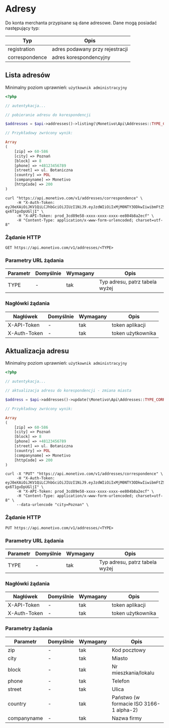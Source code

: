 # Adresy

Do konta merchanta przypisane są dane adresowe. Dane mogą posiadać następujący typ:

Typ | Opis |
--- | --- |
registration | adres podawany przy rejestracji |
correspondence | adres korespondencyjny |


## Lista adresów

<aside class="notice">
Minimalny poziom uprawnień: <code>użytkownik administracyjny</code>
</aside>

```php
<?php

// autentykacja...

// pobieranie adresu do korespondencji

$addresses = $api->addresses()->listing(\Monetivo\Api\Addresses::TYPE_CORRESPONDENCE);

// Przykładowy zwrócony wynik:

Array
(
    [zip] => 60-586
    [city] => Poznań
    [block] => 8
    [phone] => +48123456789
    [street] => ul. Botaniczna
    [country] => POL
    [companyname] => Monetivo
    [httpCode] => 200
)
```

```shell
curl "https://api.monetivo.com/v1/addresses/correspondence" \
     -H "X-Auth-Token: eyJ0eXAiOiJKV1QiLCJhbGciOiJIUzI1NiJ9.eyJzdWIiOiIxMjM0NTY3ODkwIiwibmFtZSI6Im5pY2UgdHJ5IDspIiwiaWF0IjoxNDkxNTQ5ODE0LCJleHAiOjE0OTE1NTM1NzUsImp0aSI6IjhiNmQwYmQyLWE0ZGEtNDVjYi05MTU5LWZmZTc2NmFjMmU5MyJ9.iQj7wi5eLkqX_mGhuTP89xpw2cjM-qx6T1gvDpUGljI" \
     -H "X-API-Token: prod_3cd89e58-xxxx-xxxx-xxxx-ee804b8a2ecf" \
     -H "Content-Type: application/x-www-form-urlencoded; charset=utf-8"
```

### Żądanie HTTP

`GET https://api.monetivo.com/v1/addresses/<TYPE>`

### Parametry URL żądania

Parametr | Domyślnie | Wymagany | Opis |
-------- | --------- | -------- | ---  |
TYPE | - | tak | Typ adresu, patrz tabela wyżej |

### Nagłówki żądania

Nagłówek | Domyślnie | Wymagany | Opis |
-------- | --------- | -------- | ---  |
X-API-Token | - | tak | token aplikacji
X-Auth-Token | - | tak | token użytkownika

## Aktualizacja adresu

<aside class="notice">
Minimalny poziom uprawnień: <code>użytkownik administracyjny</code>
</aside>

```php
<?php

// autentykacja...

// aktualizacja adresu do korespondencji - zmiana miasta

$address = $api->addresses()->update(\Monetivo\Api\Addresses::TYPE_CORRESPONDENCE, ['city' => 'Poznań']);

// Przykładowy zwrócony wynik:

Array
(
    [zip] => 60-586
    [city] => Poznań
    [block] => 8
    [phone] => +48123456789
    [street] => ul. Botaniczna
    [country] => POL
    [companyname] => Monetivo
    [httpCode] => 200
)
```

```shell
curl -X "PUT" "https://api.monetivo.com/v1/addresses/correspondence" \
     -H "X-Auth-Token: eyJ0eXAiOiJKV1QiLCJhbGciOiJIUzI1NiJ9.eyJzdWIiOiIxMjM0NTY3ODkwIiwibmFtZSI6Im5pY2UgdHJ5IDspIiwiaWF0IjoxNDkxNTQ5ODE0LCJleHAiOjE0OTE1NTM1NzUsImp0aSI6IjhiNmQwYmQyLWE0ZGEtNDVjYi05MTU5LWZmZTc2NmFjMmU5MyJ9.iQj7wi5eLkqX_mGhuTP89xpw2cjM-qx6T1gvDpUGljI" \
     -H "X-API-Token: prod_3cd89e58-xxxx-xxxx-xxxx-ee804b8a2ecf" \
     -H "Content-Type: application/x-www-form-urlencoded; charset=utf-8" \
     --data-urlencode "city=Poznan" \
```

### Żądanie HTTP

`PUT https://api.monetivo.com/v1/addresses/<TYPE>`

### Parametry URL żądania

Parametr | Domyślnie | Wymagany | Opis |
-------- | --------- | -------- | ---  |
TYPE | - | tak | Typ adresu, patrz tabela wyżej |

### Nagłówki żądania

Nagłówek | Domyślnie | Wymagany | Opis |
-------- | --------- | -------- | ---  |
X-API-Token | - | tak | token aplikacji
X-Auth-Token | - | tak | token użytkownika

### Parametry żądania

Parametr | Domyślnie | Wymagany | Opis |
-------- | --------- | -------- | ---  |
zip | - | tak | Kod pocztowy |
city | - | tak | Miasto |
block | - | tak | Nr mieszkania/lokalu
phone | - | tak | Telefon
street | - | tak | Ulica
country | - | tak | Państwo (w formacie ISO 3166-1 alpha-2)
companyname | - | tak | Nazwa firmy
